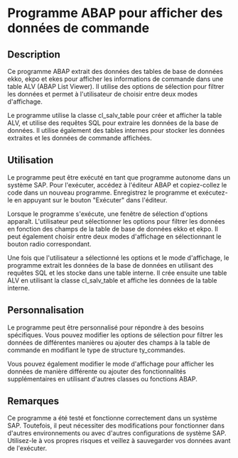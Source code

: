 # Programme ABAP pour afficher des données de commande

## Description

Ce programme ABAP extrait des données des tables de base de données ekko, ekpo et ekes pour afficher les informations de commande dans une table ALV (ABAP List Viewer). Il utilise des options de sélection pour filtrer les données et permet à l'utilisateur de choisir entre deux modes d'affichage. 

Le programme utilise la classe cl_salv_table pour créer et afficher la table ALV, et utilise des requêtes SQL pour extraire les données de la base de données. Il utilise également des tables internes pour stocker les données extraites et les données de commande affichées.

## Utilisation

Le programme peut être exécuté en tant que programme autonome dans un système SAP. Pour l'exécuter, accédez à l'éditeur ABAP et copiez-collez le code dans un nouveau programme. Enregistrez le programme et exécutez-le en appuyant sur le bouton "Exécuter" dans l'éditeur.

Lorsque le programme s'exécute, une fenêtre de sélection d'options apparaît. L'utilisateur peut sélectionner les options pour filtrer les données en fonction des champs de la table de base de données ekko et ekpo. Il peut également choisir entre deux modes d'affichage en sélectionnant le bouton radio correspondant.

Une fois que l'utilisateur a sélectionné les options et le mode d'affichage, le programme extrait les données de la base de données en utilisant des requêtes SQL et les stocke dans une table interne. Il crée ensuite une table ALV en utilisant la classe cl_salv_table et affiche les données de la table interne.

## Personnalisation

Le programme peut être personnalisé pour répondre à des besoins spécifiques. Vous pouvez modifier les options de sélection pour filtrer les données de différentes manières ou ajouter des champs à la table de commande en modifiant le type de structure ty_commandes.

Vous pouvez également modifier le mode d'affichage pour afficher les données de manière différente ou ajouter des fonctionnalités supplémentaires en utilisant d'autres classes ou fonctions ABAP.

## Remarques

Ce programme a été testé et fonctionne correctement dans un système SAP. Toutefois, il peut nécessiter des modifications pour fonctionner dans d'autres environnements ou avec d'autres configurations de système SAP. Utilisez-le à vos propres risques et veillez à sauvegarder vos données avant de l'exécuter.

